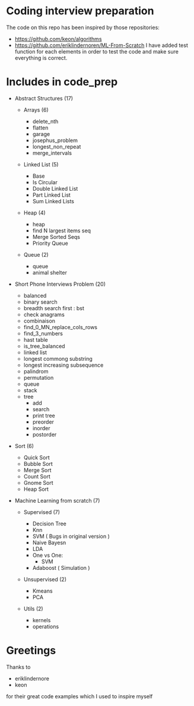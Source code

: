 # Coding interview preparation

The code on this repo has been inspired by those repositories:
  - https://github.com/keon/algorithms 
  - https://github.com/eriklindernoren/ML-From-Scratch
I have added test function for each elements in order to test the code and make sure everything is correct.

# Includes in code_prep

  - Abstract Structures (17)
    - Arrays (6)
      - delete_nth
      - flatten
      - garage
      - josephus_problem
      - longest_non_repeat
      - merge_intervals

    - Linked List (5)
      - Base
      - Is Circular
      - Double Linked List
      - Part Linked List
      - Sum Linked Lists

    - Heap (4)
      - heap
      - find N largest items seq
      - Merge Sorted Seqs
      - Priority Queue

    - Queue (2)
      - queue
      - animal shelter
    
  - Short Phone Interviews Problem (20)
    - balanced
    - binary search
    - breadth search first : bst
    - check anagrams
    - combinaison
    - find_0_MN_replace_cols_rows
    - find_3_numbers 
    - hast table
    - is_tree_balanced
    - linked list
    - longest commong substring
    - longest increasing subsequence
    - palindrom
    - permutation
    - queue
    - stack
    - tree
      - add
      - search
      - print tree
      - preorder
      - inorder
      - postorder
      
  - Sort (6)
    - Quick Sort
    - Bubble Sort
    - Merge Sort
    - Count Sort
    - Gnome Sort
    - Heap Sort
    
  - Machine Learning from scratch (7)
  
    - Supervised (7)
      - Decision Tree
      - Knn
      - SVM ( Bugs in original version )
      - Naive Bayesn
      - LDA
      - One vs One:
        - SVM
      - Adaboost ( Simulation )
      
    - Unsupervised (2)
      - Kmeans
      - PCA
      
    - Utils (2)
      - kernels
      - operations

# Greetings

Thanks to 
  - eriklindernore
  - keon

for their great code examples which I used to inspire myself
